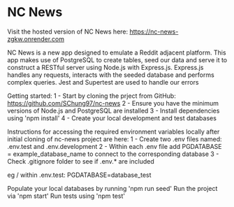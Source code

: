 # NC News

Visit the hosted version of NC News here: https://nc-news-zgkw.onrender.com

NC News is a new app designed to emulate a Reddit adjacent platform. This app makes use of PostgreSQL to create tables, seed our data and serve it to construct a RESTful server using Node.js with Express.js. Express.js handles any requests, interacts with the seeded database and performs complex queries. Jest and Supertest are used to handle our errors

Getting started:
1 - Start by cloning the prject from GitHub: https://github.com/SChung97/nc-news
2 - Ensure you have the minimum versions of Node.js and PostgreSQL are installed
3 - Install dependencies using 'npm install'
4 - Create your local development and test databases

Instructions for accessing the required environment variables locally after initial cloning of nc-news project are here:
1 - Create two .env files named: .env.test and .env.development
2 - Within each .env file add PGDATABASE = example_database_name to connect to the corresponding database
3 - Check .gitignore folder to see if .env.\* are included

eg / within .env.test: PGDATABASE=database_test

Populate your local databases by running 'npm run seed'
Run the project via 'npm start'
Run tests using 'npm test'
